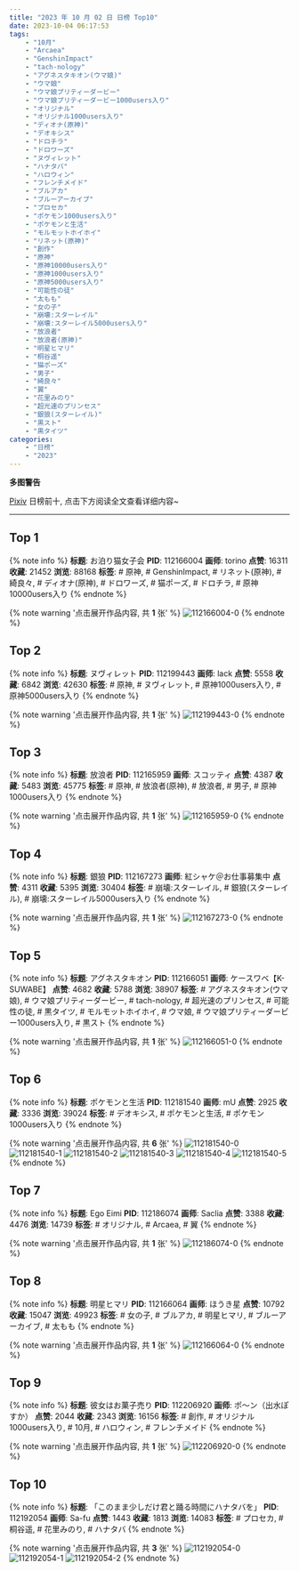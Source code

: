 ```yaml
---
title: "2023 年 10 月 02 日 日榜 Top10"
date: 2023-10-04 06:17:53
tags:
    - "10月"
    - "Arcaea"
    - "GenshinImpact"
    - "tach-nology"
    - "アグネスタキオン(ウマ娘)"
    - "ウマ娘"
    - "ウマ娘プリティーダービー"
    - "ウマ娘プリティーダービー1000users入り"
    - "オリジナル"
    - "オリジナル1000users入り"
    - "ディオナ(原神)"
    - "デオキシス"
    - "ドロチラ"
    - "ドロワーズ"
    - "ヌヴィレット"
    - "ハナタバ"
    - "ハロウィン"
    - "フレンチメイド"
    - "ブルアカ"
    - "ブルーアーカイブ"
    - "プロセカ"
    - "ポケモン1000users入り"
    - "ポケモンと生活"
    - "モルモットホイホイ"
    - "リネット(原神)"
    - "創作"
    - "原神"
    - "原神10000users入り"
    - "原神1000users入り"
    - "原神5000users入り"
    - "可能性の徒"
    - "太もも"
    - "女の子"
    - "崩壊:スターレイル"
    - "崩壊:スターレイル5000users入り"
    - "放浪者"
    - "放浪者(原神)"
    - "明星ヒマリ"
    - "桐谷遥"
    - "猫ポーズ"
    - "男子"
    - "綺良々"
    - "翼"
    - "花里みのり"
    - "超光速のプリンセス"
    - "銀狼(スターレイル)"
    - "黒スト"
    - "黒タイツ"
categories:
    - "日榜"
    - "2023"
---
```


<i class="fa fa-triangle-exclamation"></i>**多图警告**<i class="fa fa-triangle-exclamation"></i>

[Pixiv](https://www.pixiv.net/) 日榜前十, 点击下方阅读全文查看详细内容~

<!-- more -->

---

## Top 1

{% note info %}
**标题**: お泊り猫女子会
**PID**: 112166004 **画师**: torino
**点赞**: 16311 **收藏**: 21452 **浏览**: 88168
**标签**: # 原神, # GenshinImpact, # リネット(原神), # 綺良々, # ディオナ(原神), # ドロワーズ, # 猫ポーズ, # ドロチラ, # 原神10000users入り
{% endnote %}

{% note warning '点击展开作品内容, 共 **1** 张' %}
![112166004-0](https://i.pixiv.re/img-original/img/2023/10/01/00/00/18/112166004_p0.jpg)
{% endnote %}

## Top 2

{% note info %}
**标题**: ヌヴィレット
**PID**: 112199443 **画师**: lack
**点赞**: 5558 **收藏**: 6842 **浏览**: 42630
**标签**: # 原神, # ヌヴィレット, # 原神1000users入り, # 原神5000users入り
{% endnote %}

{% note warning '点击展开作品内容, 共 **1** 张' %}
![112199443-0](https://i.pixiv.re/img-original/img/2023/10/02/00/00/19/112199443_p0.png)
{% endnote %}

## Top 3

{% note info %}
**标题**: 放浪者
**PID**: 112165959 **画师**: スコッティ
**点赞**: 4387 **收藏**: 5483 **浏览**: 45775
**标签**: # 原神, # 放浪者(原神), # 放浪者, # 男子, # 原神1000users入り
{% endnote %}

{% note warning '点击展开作品内容, 共 **1** 张' %}
![112165959-0](https://i.pixiv.re/img-original/img/2023/10/01/00/00/11/112165959_p0.jpg)
{% endnote %}

## Top 4

{% note info %}
**标题**: 銀狼
**PID**: 112167273 **画师**: 紅シャケ＠お仕事募集中
**点赞**: 4311 **收藏**: 5395 **浏览**: 30404
**标签**: # 崩壊:スターレイル, # 銀狼(スターレイル), # 崩壊:スターレイル5000users入り
{% endnote %}

{% note warning '点击展开作品内容, 共 **1** 张' %}
![112167273-0](https://i.pixiv.re/img-original/img/2023/10/01/00/23/43/112167273_p0.jpg)
{% endnote %}

## Top 5

{% note info %}
**标题**: アグネスタキオン
**PID**: 112166051 **画师**: ケースワベ【K-SUWABE】
**点赞**: 4682 **收藏**: 5788 **浏览**: 38907
**标签**: # アグネスタキオン(ウマ娘), # ウマ娘プリティーダービー, # tach-nology, # 超光速のプリンセス, # 可能性の徒, # 黒タイツ, # モルモットホイホイ, # ウマ娘, # ウマ娘プリティーダービー1000users入り, # 黒スト
{% endnote %}

{% note warning '点击展开作品内容, 共 **1** 张' %}
![112166051-0](https://i.pixiv.re/img-original/img/2023/10/01/00/00/27/112166051_p0.jpg)
{% endnote %}

## Top 6

{% note info %}
**标题**: ポケモンと生活
**PID**: 112181540 **画师**: mU
**点赞**: 2925 **收藏**: 3336 **浏览**: 39024
**标签**: # デオキシス, # ポケモンと生活, # ポケモン1000users入り
{% endnote %}

{% note warning '点击展开作品内容, 共 **6** 张' %}
![112181540-0](https://i.pixiv.re/img-original/img/2023/10/01/14/18/14/112181540_p0.png)
![112181540-1](https://i.pixiv.re/img-original/img/2023/10/01/14/18/14/112181540_p1.png)
![112181540-2](https://i.pixiv.re/img-original/img/2023/10/01/14/18/14/112181540_p2.png)
![112181540-3](https://i.pixiv.re/img-original/img/2023/10/01/14/18/14/112181540_p3.png)
![112181540-4](https://i.pixiv.re/img-original/img/2023/10/01/14/18/14/112181540_p4.png)
![112181540-5](https://i.pixiv.re/img-original/img/2023/10/01/14/18/14/112181540_p5.png)
{% endnote %}

## Top 7

{% note info %}
**标题**: Ego Eimi
**PID**: 112186074 **画师**: Saclia
**点赞**: 3388 **收藏**: 4476 **浏览**: 14739
**标签**: # オリジナル, # Arcaea, # 翼
{% endnote %}

{% note warning '点击展开作品内容, 共 **1** 张' %}
![112186074-0](https://i.pixiv.re/img-original/img/2023/10/01/17/30/22/112186074_p0.png)
{% endnote %}

## Top 8

{% note info %}
**标题**: 明星ヒマリ
**PID**: 112166064 **画师**: ほうき星
**点赞**: 10792 **收藏**: 15047 **浏览**: 49923
**标签**: # 女の子, # ブルアカ, # 明星ヒマリ, # ブルーアーカイブ, # 太もも
{% endnote %}

{% note warning '点击展开作品内容, 共 **1** 张' %}
![112166064-0](https://i.pixiv.re/img-original/img/2023/10/01/00/00/30/112166064_p0.jpg)
{% endnote %}

## Top 9

{% note info %}
**标题**: 彼女はお菓子売り
**PID**: 112206920 **画师**: ポ～ン（出水ぽすか）
**点赞**: 2044 **收藏**: 2343 **浏览**: 16156
**标签**: # 創作, # オリジナル1000users入り, # 10月, # ハロウィン, # フレンチメイド
{% endnote %}

{% note warning '点击展开作品内容, 共 **1** 张' %}
![112206920-0](https://i.pixiv.re/img-original/img/2023/10/02/07/30/01/112206920_p0.jpg)
{% endnote %}

## Top 10

{% note info %}
**标题**: 「このまま少しだけ君と踊る時間にハナタバを」
**PID**: 112192054 **画师**: Sa-fu
**点赞**: 1443 **收藏**: 1813 **浏览**: 14083
**标签**: # プロセカ, # 桐谷遥, # 花里みのり, # ハナタバ
{% endnote %}

{% note warning '点击展开作品内容, 共 **3** 张' %}
![112192054-0](https://i.pixiv.re/img-original/img/2023/10/01/20/45/34/112192054_p0.jpg)
![112192054-1](https://i.pixiv.re/img-original/img/2023/10/01/20/45/34/112192054_p1.jpg)
![112192054-2](https://i.pixiv.re/img-original/img/2023/10/01/20/45/34/112192054_p2.jpg)
{% endnote %}
